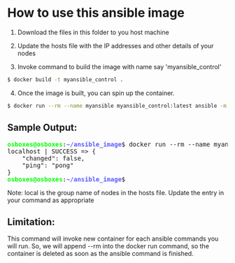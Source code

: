 # How to use this ansible image

1) Download the files in this folder to you host machine

2) Update the hosts file with the IP addresses and other details of your nodes

3) Invoke command to build the image with name say 'myansible_control'
```sh
$ docker build -t myansible_control .
```

4) Once the image is built, you can spin up the container.
```sh
$ docker run --rm --name myansible myansible_control:latest ansible -m ping local
```
## Sample Output:
<pre><font color="#00FF00"><b>osboxes@osboxes</b></font>:<font color="#5C5CFF"><b>~/ansible_image</b></font>$ docker run --rm --name myansible myansible:latest ansible -m ping local
localhost | SUCCESS =&gt; {
    &quot;changed&quot;: false, 
    &quot;ping&quot;: &quot;pong&quot;
}
<font color="#00FF00"><b>osboxes@osboxes</b></font>:<font color="#5C5CFF"><b>~/ansible_image</b></font>$</pre>

Note: local is the group name of nodes in the hosts file. Update the entry in your command as appropriate 

## Limitation: 
This command will invoke new container for each ansible commands you will run. So, we will append --rm into the docker run command, so the container is deleted as soon as the ansible command is finished.
